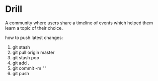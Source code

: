 # Drill
A community where users share a timeline of events which helped them learn a topic of their choice.

how to push latest changes:
1. git stash
2. git pull origin master
3. git stash pop
4. git add .
5. git commit -m "<message>"
6. git push